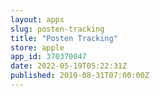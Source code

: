 ```yaml
---
layout: apps
slug: posten-tracking
title: "Posten Tracking"
store: apple
app_id: 370370047
date: 2022-05-19T05:22:31Z
published: 2010-08-31T07:00:00Z
---
```

